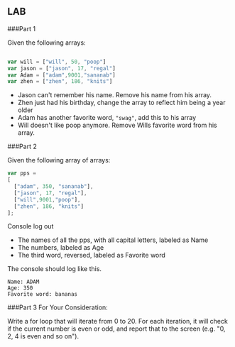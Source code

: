 ## LAB

###Part 1

Given the following arrays:

```javascript

var will = ["will", 50, "poop"]
var jason = ["jason", 17, "regal"]
var Adam = ["adam",9001,"sananab"]
var zhen = ["zhen", 186, "knits"]

```
- Jason can't remember his name. Remove his name from his array.
- Zhen just had his birthday, change the array to reflect him being a year older
- Adam has another favorite word, `"swag"`, add this to his array
- Will doesn't like poop anymore. Remove Wills favorite word from his array.

###Part 2

Given the following array of arrays:

```javascript
var pps = 
[
  ["adam", 350, "sananab"],
  ["jason", 17, "regal"],
  ["will",9001,"poop"],
  ["zhen", 186, "knits"]
];

```
Console log out
- The names of all the pps, with all capital letters, labeled as Name
- The numbers, labeled as Age
- The third word, reversed, labeled as Favorite word

The console should log like this.

```
Name: ADAM
Age: 350
Favorite word: bananas

```

###Part 3
For Your Consideration:

Write a for loop that will iterate from 0 to 20. For each iteration, it will check if the current number is even or odd, and report that to the screen (e.g. "0, 2, 4 is even and so on").
